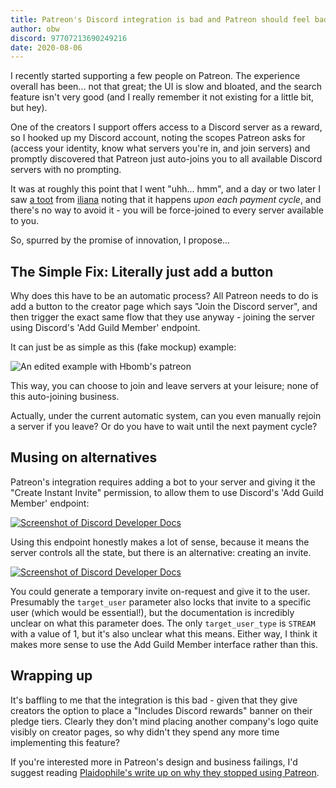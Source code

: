 ```yaml
---
title: Patreon's Discord integration is bad and Patreon should feel bad
author: obw
discord: 97707213690249216
date: 2020-08-06
---
```


I recently started supporting a few people on Patreon. The experience overall
has been... not that great; the UI is slow and bloated, and the search feature
isn't very good (and I really remember it not existing for a little bit, but hey).

One of the creators I support offers access to a Discord server as a reward, so I
hooked up my Discord account, noting the scopes Patreon asks for (access your identity,
know what servers you're in, and join servers) and promptly discovered that Patreon
just auto-joins you to all available Discord servers with no prompting.

It was at roughly this point that I went "uhh... hmm", and a day or two later I
saw [a toot](https://cybre.space/@iliana/104595153489682886) from [iliana](https://linuxwit.ch)
noting that it happens *upon each payment cycle*, and there's no way to avoid it - you will be
force-joined to every server available to you.

So, spurred by the promise of innovation, I propose...

## The Simple Fix: Literally just add a button

Why does this have to be an automatic process? All Patreon needs to do is add a button to the
creator page which says "Join the Discord server", and then trigger the exact same
flow that they use anyway - joining the server using Discord's 'Add Guild Member' endpoint.

It can just be as simple as this (fake mockup) example:

![An edited example with Hbomb's patreon](https://i.witch.press/TtwaB6As.png)

This way, you can choose to join and leave servers at your leisure; none of this
auto-joining business.

Actually, under the current automatic system, can you even manually rejoin a server
if you leave? Or do you have to wait until the next payment cycle?

## Musing on alternatives

Patreon's integration requires adding a bot to your server and giving it the "Create Instant Invite"
permission, to allow them to use Discord's 'Add Guild Member' endpoint:

[![Screenshot of Discord Developer Docs](https://i.witch.press/B345RPxM.png)](https://discord.com/developers/docs/resources/guild#add-guild-member)

Using this endpoint honestly makes a lot of sense, because it means the server controls
all the state, but there is an alternative: creating an invite.

[![Screenshot of Discord Developer Docs](https://i.witch.press/3BvSNXL5.png)](https://discord.com/developers/docs/resources/guild#add-guild-member)

You could generate a temporary invite on-request and give it to the user. Presumably the
`target_user` parameter also locks that invite to a specific user (which would be essential!),
but the documentation is incredibly unclear on what this parameter does. The only `target_user_type`
is `STREAM` with a value of 1, but it's also unclear what this means. Either way, I
think it makes more sense to use the Add Guild Member interface rather than
this.

## Wrapping up

It's baffling to me that the integration is this bad - given that they give
creators the option to place a "Includes Discord rewards" banner on their pledge
tiers. Clearly they don't mind placing another company's logo quite visibly on
creator pages, so why didn't they spend any more time implementing this feature?

If you're interested more in Patreon's design and business failings, I'd suggest
reading [Plaidophile's write up on why they stopped using Patreon](https://beesbuzz.biz/blog/3222-In-which-I-finally-stop-using-Patreon).
